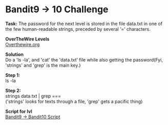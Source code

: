 # Bandit9 -> 10 Challenge
**Task:**
The password for the next level is stored in the file data.txt in one of the few human-readable strings, preceded by several ‘=’ characters.

**OverTheWire Levels**
<br>
[Overthewire.org](https://overthewire.org/wargames/bandit/bandit10.html)

**Solution**
<br>
Do a 'ls -la', and 'cat' the 'data.txt' file while also getting the password(Fyi, 'strings' and 'grep' is the main key.)

**Step 1:**
<br>
ls -la

**Step 2:**
<br>
strings data.txt | grep ===
<br>
('strings' looks for texts through a file, 'grep' gets a pacific thing)

**Script for lvl**
<br>
[Bandit9 -> Bandit10 Script](https://github.com/R0T1N00M/OverTheWireBandit/blob/main/Bandit9-10skip.py)
